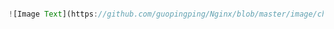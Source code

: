 ```javaScript

![Image Text](https://github.com/guopingping/Nginx/blob/master/image/chapter.png)
```
